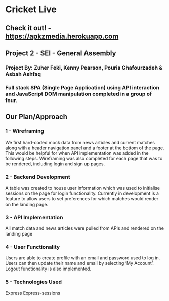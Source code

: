 # Cricket Live
## Check it out! - https://apkzmedia.herokuapp.com

## Project 2 - SEI - General Assembly

### Project By: Zuher Feki, Kenny Pearson, Pouria Ghafourzadeh & Asbah Ashfaq
### Full stack SPA (Single Page Application) using API interaction and JavaScript DOM manipulation completed in a group of four.

## Our Plan/Approach
### 1 - Wireframing
We first hard-coded mock data from news articles and current matches along with a header navigation panel and a footer at the bottom of the page. This would be helpful for when API implementation was added in the following steps. Wireframing was also completed for each page that was to be rendered, including login and sign up pages.

### 2 - Backend Development
A table was created to house user information which was used to initialise sessions on the page for login functionality. Currently in development is a feature to allow users to set preferences for which matches would render on the landing page.

### 3 - API Implementation
All match data and news articles were pulled from APIs and rendered on the landing page

### 4 - User Functionality
Users are able to create profile with an email and password used to log in. Users can then update their name and email by selecting ‘My Account’. Logout functionality is also implemented.

### 5 - Technologies Used
Express Express-sessions

